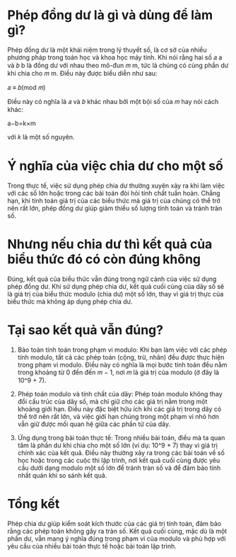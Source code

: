 # Phép đồng dư là gì và dùng để làm gì?

Phép đồng dư là một khái niệm trong lý thuyết số, là cơ sở của nhiều phương pháp trong toán học và khoa học máy tính. Khi nói rằng hai số 
𝑎
a và 
𝑏
b là đồng dư với nhau theo mô-đun 
𝑚
m, tức là chúng có cùng phần dư khi chia cho 
𝑚
m. Điều này được biểu diễn như sau:

𝑎 ≡ 𝑏(mod 𝑚)

Điều này có nghĩa là 𝑎 và 𝑏 khác nhau bởi một bội số của 𝑚 hay nói cách khác:

a−b=k×m

với 𝑘 là một số nguyên.

# Ý nghĩa của việc chia dư cho một số

Trong thực tế, việc sử dụng phép chia dư thường xuyên xảy ra khi làm việc với các số lớn hoặc trong các bài toán đòi hỏi tính chất tuần hoàn. Chẳng hạn, khi tính toán giá trị của các biểu thức mà giá trị của chúng có thể trở nên rất lớn, phép đồng dư giúp giảm thiểu số lượng tính toán và tránh tràn số.

# Nhưng nếu chia dư thì kết quả của biểu thức đó có còn đúng không

Đúng, kết quả của biểu thức vẫn đúng trong ngữ cảnh của việc sử dụng phép đồng dư. Khi sử dụng phép chia dư, kết quả cuối cùng của dãy số sẽ là giá trị của biểu thức modulo (chia dư) một số lớn, thay vì giá trị thực của biểu thức mà không áp dụng phép chia dư.

# Tại sao kết quả vẫn đúng?

1. Bảo toàn tính toán trong phạm vi modulo: Khi bạn làm việc với các phép tính modulo, tất cả các phép toán (cộng, trừ, nhân) đều được thực hiện trong phạm vi modulo. Điều này có nghĩa là mọi bước tính toán đều nằm trong khoảng từ 0 đến đến 𝑚 − 1, nơi 𝑚 là giá trị của modulo (ở đây là 10^9 + 7).

2. Phép toán modulo và tính chất của dãy: Phép toán modulo không thay đổi cấu trúc của dãy số, mà chỉ giữ cho các giá trị nằm trong một khoảng giới hạn. Điều này đặc biệt hữu ích khi các giá trị trong dãy có thể trở nên rất lớn, và việc giới hạn chúng trong một phạm vi nhỏ hơn vẫn giữ được mối quan hệ giữa các phần tử của dãy.

3. Ứng dụng trong bài toán thực tế: Trong nhiều bài toán, điều mà ta quan tâm là phần dư khi chia cho một số lớn (ví dụ: 10^9 + 7) thay vì giá trị chính xác của kết quả. Điều này thường xảy ra trong các bài toán về số học hoặc trong các cuộc thi lập trình, nơi kết quả cuối cùng được yêu cầu dưới dạng modulo một số lớn để tránh tràn số và để đảm bảo tính nhất quán khi so sánh kết quả.

# Tổng kết

Phép chia dư giúp kiểm soát kích thước của các giá trị tính toán, đảm bảo rằng các phép toán không gây ra tràn số. Kết quả cuối cùng, mặc dù là một phần dư, vẫn mang ý nghĩa đúng trong phạm vi của modulo và phù hợp với yêu cầu của nhiều bài toán thực tế hoặc bài toán lập trình.
